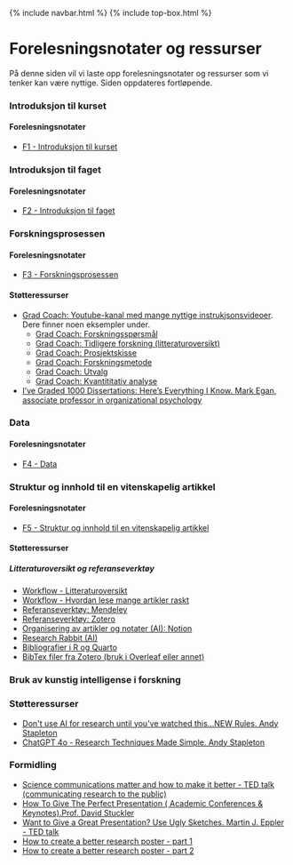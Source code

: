 {% include navbar.html %}  {% include top-box.html %}
# Forelesningsnotater og ressurser
På denne siden vil vi laste opp forelesningsnotater og ressurser som vi tenker kan være nyttige. Siden oppdateres fortløpende.

###  Introduksjon til kurset
#### Forelesningsnotater
* [F1 - Introduksjon til kurset](https://uit-sok-3024-H25.github.io/assets/F1_sok_3024_H25.pdf)

### Introduksjon til faget
#### Forelesningsnotater
* [F2 - Introduksjon til faget](https://uit-sok-3024-H25.github.io/assets/F2_sok_3024_H25.pdf)
  
### Forskningsprosessen

#### Forelesningsnotater

* [F3 - Forskningsprosessen](https://uit-sok-3024-H25.github.io/assets/F3_sok_3024_H25_forskninsgprosessen.pdf)


#### Støtteressurser
* [Grad Coach: Youtube-kanal med mange nyttige instrukjsonsvideoer](https://www.youtube.com/@GradCoach). Dere finner noen eksempler under.
    * [Grad Coach: Forskningsspørsmål](https://www.youtube.com/watch?v=42-d2HdbyS8&list=PLvcb33xNTVUnbRHREZ2RbaPK6dY4sGrwq&index=11)
    * [Grad Coach: Tidligere forskning (litteraturoversikt)](https://www.youtube.com/watch?v=SeGIBS6XEJA)
    * [Grad Coach: Prosjektskisse](https://www.youtube.com/watch?v=eALzUfkQJRU&list=PLvcb33xNTVUnbRHREZ2RbaPK6dY4sGrwq) 
    * [Grad Coach: Forskningsmetode](https://www.youtube.com/watch?v=TEqYnV6KWfY&t=41s)
    * [Grad Coach: Utvalg](https://www.youtube.com/watch?v=fSmedyVv-Us) 
    * [Grad Coach: Kvantititativ analyse](https://www.youtube.com/watch?v=EUeQRE5UJpg)
* [I’ve Graded 1000 Dissertations: Here’s Everything I Know.  Mark Egan, associate professor in organizational psychology](https://www.youtube.com/watch?v=dv3Bo5jJhWM)
  
### Data
#### Forelesningsnotater
* [F4 - Data](https://uit-sok-3024-H25.github.io/assets/F5_sok_3024_Data.pdf)

### Struktur og innhold til en vitenskapelig artikkel
#### Forelesningsnotater
* [F5 - Struktur og innhold til en vitenskapelig artikkel](https://uit-sok-3024-H25.github.io/assets/F6_sok_3024_H25_vitenskapeligartikkel.pdf)

#### Støtteressurser
##### Litteraturoversikt og referanseverktøy
* [Workflow - Litteraturoversikt](https://www.youtube.com/watch?v=L0GNdm5xAFs)
* [Workflow - Hvordan lese mange artikler raskt](https://www.youtube.com/watch?v=EXALI6jFu6E)
* [Referanseverktøy: Mendeley](https://www.youtube.com/watch?v=IAh0ojWnsTs)
* [Referanseverktøy: Zotero](https://www.youtube.com/watch?v=gA3o2MlnPBQ)
* [Organisering av artikler og notater (AI): Notion](https://www.youtube.com/watch?v=fYZGUjbsoA8)
* [Research Rabbit (AI)](https://www.youtube.com/watch?v=phWqcGcxeE4)
* [Bibliografier i R og Quarto](https://www.youtube.com/watch?v=w3X76e_tZr8)
* [BibTex filer fra Zotero (bruk i Overleaf eller annet)](https://www.youtube.com/watch?v=CYbiDFqCdOs)
  
### Bruk av kunstig intelligense i forskning

### Støtteressurser
* [Don't use AI for research until you've watched this...NEW Rules. Andy Stapleton](https://www.youtube.com/watch?v=KC1KPvBm51E)
* [ChatGPT 4o - Research Techniques Made Simple. Andy Stapleton](https://www.youtube.com/watch?v=-Th29mUlA2s)

  
### Formidling
* [Science communications matter and how to make it better - TED talk (communicating research to the public)](https://www.youtube.com/watch?v=7Rt8sgt7gNE)
* [How To Give The Perfect Presentation ( Academic Conferences & Keynotes).Prof. David Stuckler](https://www.youtube.com/watch?v=0Vjh5d5rez0)
* [Want to Give a Great Presentation? Use Ugly Sketches. Martin J. Eppler - TED talk](https://www.youtube.com/watch?v=0Vjh5d5rez0)
* [How to create a better research poster - part 1](https://youtu.be/1RwJbhkCA58)
* [How to create a better research poster - part 2](https://youtu.be/SYk29tnxASs)






